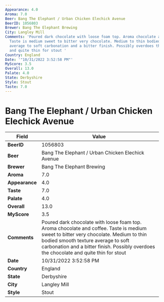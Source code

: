 ```yaml
---
Appearance: 4.0
Aroma: 7.0
Beer: Bang The Elephant / Urban Chicken Elechick Avenue
BeerID: 1056803
Brewer: Bang The Elephant Brewing
City: Langley Mill
Comments: 'Poured dark chocolate with loose foam top. Aroma chocolate and coffee.
  Taste is medium sweet to bitter very chocolate. Medium to thin bodied smooth texture
  average to soft carbonation and a bitter finish. Possibly overdoes the chocolate
  and quite thin for stout '
Country: England
Date: '"10/31/2022 3:52:58 PM"'
MyScore: 3.5
Overall: 13.0
Palate: 4.0
State: Derbyshire
Style: Stout
Taste: 7.0
---
```


# Bang The Elephant / Urban Chicken Elechick Avenue

| Field         | Value |
|---------------|-------|
| **BeerID** | 1056803 |
| **Beer** | Bang The Elephant / Urban Chicken Elechick Avenue |
| **Brewer** | Bang The Elephant Brewing |
| **Aroma** | 7.0 |
| **Appearance** | 4.0 |
| **Taste** | 7.0 |
| **Palate** | 4.0 |
| **Overall** | 13.0 |
| **MyScore** | 3.5 |
| **Comments** | Poured dark chocolate with loose foam top. Aroma chocolate and coffee. Taste is medium sweet to bitter very chocolate. Medium to thin bodied smooth texture average to soft carbonation and a bitter finish. Possibly overdoes the chocolate and quite thin for stout  |
| **Date** | 10/31/2022 3:52:58 PM |
| **Country** | England |
| **State** | Derbyshire |
| **City** | Langley Mill |
| **Style** | Stout |
